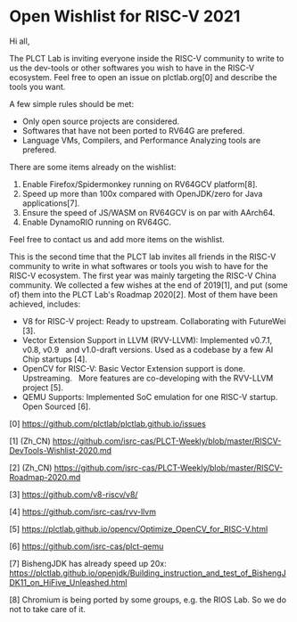 # Open Wishlist for RISC-V 2021

Hi all,

The PLCT Lab is inviting everyone inside the RISC-V community to write to us
the dev-tools or other softwares you wish to have in the RISC-V ecosystem.
Feel free to open an issue on plctlab.org[0] and describe the tools you want.

A few simple rules should be met:
- Only open source projects are considered.
- Softwares that have not been ported to RV64G are prefered.
- Language VMs, Compilers, and Performance Analyzing tools are prefered.

There are some items already on the wishlist:
1. Enable Firefox/Spidermonkey running on RV64GCV platform[8].
2. Speed up more than 100x compared with OpenJDK/zero for Java applications[7].
3. Ensure the speed of JS/WASM on RV64GCV is on par with AArch64.
4. Enable DynamoRIO running on RV64GC.

Feel free to contact us and add more items on the wishlist.

This is the second time that the PLCT lab invites all friends in the RISC-V
community to write in what softwares or tools you wish to have for the RISC-V
ecosystem. The first year was mainly targeting the RISC-V China community.
We collected a few wishes at the end of 2019[1], and put (some of) them
into the PLCT Lab's Roadmap 2020[2]. Most of them have been achieved, includes:

- V8 for RISC-V project: Ready to upstream. Collaborating with FutureWei [3].
- Vector Extension Support in LLVM (RVV-LLVM): Implemented v0.7.1, v0.8, v0.9
  and v1.0-draft versions. Used as a codebase by a few AI Chip startups [4].
- OpenCV for RISC-V: Basic Vector Extension support is done. Upstreaming.
  More features are co-developing with the RVV-LLVM project [5].
- QEMU Supports: Implemented SoC emulation for one RISC-V startup. Open Sourced [6].


[0] https://github.com/plctlab/plctlab.github.io/issues

[1] (Zh_CN) https://github.com/isrc-cas/PLCT-Weekly/blob/master/RISCV-DevTools-Wishlist-2020.md

[2] (Zh_CN) https://github.com/isrc-cas/PLCT-Weekly/blob/master/RISCV-Roadmap-2020.md

[3] https://github.com/v8-riscv/v8/

[4] https://github.com/isrc-cas/rvv-llvm

[5] https://plctlab.github.io/opencv/Optimize_OpenCV_for_RISC-V.html

[6] https://github.com/isrc-cas/plct-qemu

[7] BishengJDK has already speed up 20x: https://plctlab.github.io/openjdk/Building_instruction_and_test_of_BishengJDK11_on_HiFive_Unleashed.html

[8] Chromium is being ported by some groups, e.g. the RIOS Lab. So we do not to take care of it.
